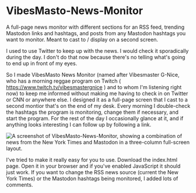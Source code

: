 # VibesMasto-News-Monitor
A full-page news monitor with different sections for an RSS feed, trending Mastodon links and hashtags, and posts from any Mastodon hashtags you want to monitor.  Meant to cast to / display on a second screen.

I used to use Twitter to keep up with the news. I would check it sporadically during the day. I don't do that now because there's no telling what's going to end up in front of my eyes. 

So I made VibesMasto News Monitor (named after Vibesmaster G-Nice, who has a morning reggae program on Twitch ( https://www.twitch.tv/vibesmastergnice ) and to whom I'm listening right now) to keep me informed without making me having to check in on Twitter or CNN or anywhere else. I designed it as a full-page screen that I cast to a second montior that's on the end of my desk. Every morning I double-check the hashtags the program is monitoring, change them if necessary, and start the program. For the rest of the day I occasionally glance at it, and if anything looks interesting I can follow up by following a link. 

![A screenshot of VibesMasto-News-Monitor, showing a combination of news from the New York Times and Mastodon in a three-column full-screen layout.](https://github.com/ResearchBuzz/VibesMasto-News-Monitor/assets/106884342/d671b3d1-2811-4119-98f5-ef7e7fd6a9f8)

I've tried to make it really easy for you to use. Download the index.html page. Open it in your browser and if you've enabled JavaScript it should just work. If you want to change the RSS news source (current the New York Times) or the Mastodon hashtags being monitored, I added lots of comments. 


